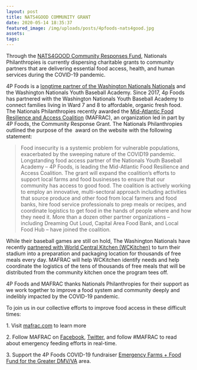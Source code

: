 ```yaml
---
layout: post
title: NATS4GOOD COMMUNITY GRANT
date: 2020-05-14 18:35:37
featured_image: /img/uploads/posts/4pfoods-nats4good.jpg
assets:
tags:
---
```


<div class="editable"><p>Through the&nbsp;<a href="https://www.mlb.com/nationals/community/philanthropies/fund/grantee">NATS4GOOD Community Responses Fund</a>, Nationals Philanthropies is currently dispersing charitable grants to community partners that are delivering essential food access, health, and human services during the COVID-19 pandemic.</p><p>4P Foods is a&nbsp;<a href="https://curlyw.mlblogs.com/a-letter-to-nationals-fans-from-mark-d-lerner-c41ada65c7f3">longtime partner of the Washington Nationals Nationals</a>&nbsp;and the Washington Nationals Youth Baseball Academy. Since 2017, 4p Foods has partnered with the Washington Nationals Youth Baseball Academy to connect families living in Ward 7 and 8 to affordable, organic fresh food. The Nationals Philanthropies recently awarded the&nbsp;<a href="http://4pfoods.com/nats4good-community-grant-awarded-to-4p-foods/mafrac.com">Mid-Atlantic Food Resilience and Access Coalition</a>&nbsp;(MAFRAC), an organization led in part by 4P Foods, the Community Response Grant. The Nationals Philanthropies outlined the purpose of the&nbsp; award on the website with the following statement:</p><blockquote><p>Food insecurity is a systemic problem for vulnerable populations, exacerbated by the sweeping nature of the COVID19 pandemic. Longstanding food access partner of the Nationals Youth Baseball Academy &ndash; 4P Foods, is leading the Mid-Atlantic Food Resilience and Access Coalition. The grant will expand the coalition&rsquo;s efforts to support local farms and food businesses to ensure that our community has access to good food. The coalition is actively working to employ an innovative, multi-sectoral approach including activities that source produce and other food from local farmers and food banks, hire food service professionals to prep meals or recipes, and coordinate logistics to get food in the hands of people where and how they need it. More than a dozen other partner organizations &ndash; including Dreaming Out Loud, Capital Area Food Bank, and Local Food Hub &ndash; have joined the coalition.</p></blockquote><p>While their baseball games are still on hold, The Washington Nationals have recently&nbsp;<a href="https://curlyw.mlblogs.com/a-letter-to-nationals-fans-from-mark-d-lerner-c41ada65c7f3">partnered with World Central Kitchen (WCKitchen)</a>&nbsp;to turn their stadium into a preparation and packaging location for thousands of free meals every day. MAFRAC will help WCKitchen identify needs and help coordinate the logistics of the tens of thousands of free meals that will be distributed from the community kitchen once the program tees off.</p><p>4P Foods and MAFRAC thanks Nationals Philanthropies for their support as we work together to improve a food system and community deeply and indelibly impacted by the COVID-19 pandemic.</p><p>To join us in our collective efforts to improve food access in these difficult times:</p><p>1. Visit&nbsp;<a href="https://mafrac.com/">mafrac.com</a>&nbsp;to learn more</p><p>2. Follow MAFRAC on&nbsp;<a href="https://www.facebook.com/THEMAFRAC/?__tn__=kC-R&amp;eid=ARBW158ZrCrJy2lqySE-KvYZ4JGpiEmd1jy-Clcmgy8hPgaGxV60Z-CKkPQxXT4tzAw7mWpRNEpNHviy&amp;hc_ref=ARRzWuVsbvHJ2HLddpQdC1_9g6gjSWC_0LcOK_OxvGuN6qFEbk5GubTZ-T0eeisiplk&amp;fref=nf">Facebook</a>,&nbsp;<a href="https://twitter.com/MAFR_AC">Twitter</a>, and follow #MAFRAC to read about emergency feeding efforts in real-time.</p><p>3. Support the 4P Foods COVID-19 fundraiser&nbsp;<a href="https://www.gofundme.com/f/greater-dcva-emergency-food-farm-support">Emergency Farms + Food Fund for the Greater DMV/VA</a>&nbsp;area.</p></div>